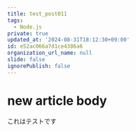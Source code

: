 ```yaml
---
title: test_post011
tags:
  - Node.js
private: true
updated_at: '2024-08-31T18:12:30+09:00'
id: e52ac066a7d1ce4386a6
organization_url_name: null
slide: false
ignorePublish: false
---
```

# new article body
これはテストです

